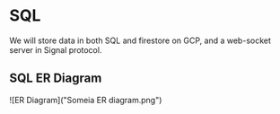 # SQL

We will store data in both SQL and firestore on GCP, and a web-socket server in Signal protocol.

## SQL ER Diagram

![ER Diagram]("Someia ER diagram.png")

